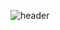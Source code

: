 ![header](https://capsule-render.vercel.app/api?type=wave&color=auto&height=300&section=header&text=Hi%There&fontSize=90)
